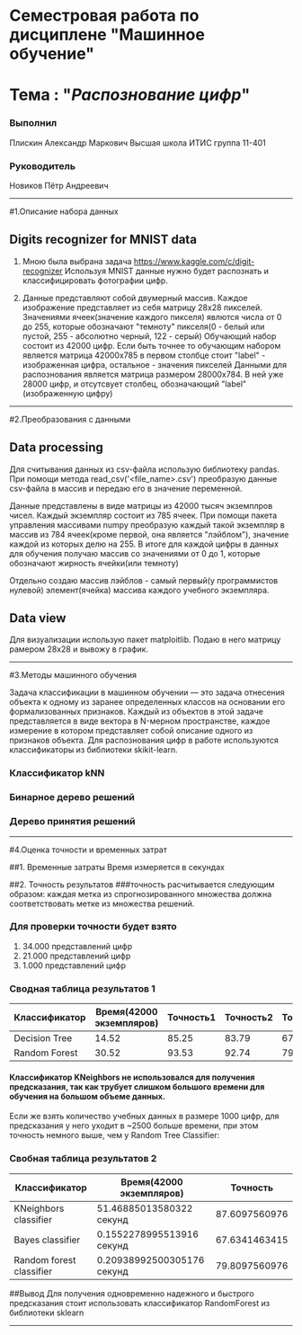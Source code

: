 # Семестровая работа по дисциплене "Машинное обучение"

# Тема : "_Распознование цифр_"

### Выполнил
Плискин Александр Маркович
Высшая школа ИТИС
группа 11-401
### Руководитель
Новиков Пётр Андреевич

________________________________________

#1.Описание набора данных

## Digits recognizer for MNIST data

1. Мною была выбрана задача https://www.kaggle.com/c/digit-recognizer
Используя MNIST данные нужно будет распознать и классифицировать фотографии цифр.

2. Данные представляют собой двумерный массив. Каждое изображение представляет из себя матрицу 28х28 пикселей.
Значениями ячеек(значение каждого пикселя) явлются числа от 0 до 255, которые обозначают "темноту" пикселя(0 - белый или пустой, 255 - абсолютно черный, 122 - серый)
Обучающий набор состоит из 42000 цифр. Если быть точнее то обучающим набором является матрица 42000х785
в первом столбце стоит "label" - изображенная цифра, остальное - значения пикселей
Данными для распознования является матрица размером 28000х784. В ней уже 28000 цифр, и отсутсвует столбец, обозначающий "label"(изображенную цифру)

________________________________________

#2.Преобразования с данными

## Data processing

 Для считывания данных из csv-файла использую библиотеку pandas.
 При помощи метода read_csv('<file_name>.csv') преобразую данные csv-файла в массив и передаю его в значение переменной.

 Данные представлены в виде матрицы из 42000 тысяч экземплров чисел.
 Каждый экземпляр состоит из 785 ячеек.
 При помощи пакета управления массивами numpy преобразую каждый такой экземпляр в массив из 784 ячеек(кроме первой, она является "лэйблом"), значение каждой из которых делю на 255.
 В итоге для каждой цифры в данных для обучения получаю массив со значениями от 0 до 1, которые обозначают жирность ячейки(или темноту)

 Отдельно создаю массив лэйблов - самый первый(у программистов нулевой) элемент(ячейка) массива каждого учебного экземпляра.


## Data view

 Для визуализации использую пакет matploitlib. Подаю в него матрицу рамером 28х28 и вывожу в график.

________________________________________

#3.Методы машинного обучения

Задача классификации в машинном обучении — это задача отнесения объекта к одному из заранее определенных классов на основании его формализованных признаков. Каждый из объектов в этой задаче представляется в виде вектора в N-мерном пространстве, каждое измерение в котором представляет собой описание одного из признаков объекта.
Для распознования цифр в работе используются классификаторы из библиотеки skikit-learn.

### Классификатор kNN


### Бинарное дерево решений



### Дерево принятия решений




________________________________________

#4.Оценка точности и временных затрат

##1. Временные затраты
Время измеряется в секундах

##2. Точность результатов
###точность расчитывается следующим образом:
 каждая метка из спрогнозированного множества должна соответствовать метке из множества решений.

### Для проверки точности будет взято

1. 34.000 представлений цифр
2. 21.000 представлений цифр
3. 1.000 представлений цифр

### Сводная таблица результатов 1

|Классификатор|Время(42000 экземпляров)|Точность1|Точность2|Точность3|
|---|---|---|---|---|
|Decision Tree|14.52|85.25|83.79|67.63|
|Random Forest|30.52|93.53|92.74|79.81|

#### Классификатор KNeighbors не использовался для получения предсказания, так как трубует слишком большого времени для обучения на большом объеме данных.
Если же взять количество учебных данных в размере 1000 цифр, для предсказания у него уходит в ~2500 больше времени, при этом точность немного выше, чем у Random Tree Classifier:

### Свобная таблица результатов 2

|Классификатор|Время(42000 экземпляров)|Точность|
|---|---|---|
KNeighbors classifier| 51.46885013580322 секунд | 87.6097560976
Bayes classifier| 0.1552278995513916 секунд | 67.6341463415
Random forest classifier| 0.20938992500305176 секунд | 79.8097560976

##Вывод
Для получения одновременно надежного и быстрого предсказания стоит использовать классификатор RandomFоrest из библиотеки sklearn


    
________________________________________